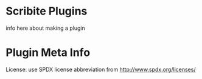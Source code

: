 Scribite Plugins
================

info here about making a plugin


Plugin Meta Info
================

License: use SPDX license abbreviation from http://www.spdx.org/licenses/